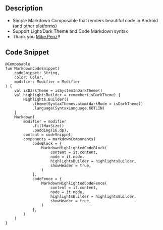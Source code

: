 ## Description

- Simple Markdown Composable that renders beautiful code in Android (and other platforms)
- Support Light/Dark Theme and Code Markdown syntax
- Thank you [Mike Penz](https://github.com/mikepenz/multiplatform-markdown-renderer)!!

## Code Snippet

```
@Composable
fun MarkdownCodeSnippet(
    codeSnippet: String,
    color: Color,
    modifier: Modifier = Modifier
) {
    val isDarkTheme = isSystemInDarkTheme()
    val highlightsBuilder = remember(isDarkTheme) {
        Highlights.Builder()
            .theme(SyntaxThemes.atom(darkMode = isDarkTheme))
            .language(SyntaxLanguage.KOTLIN)
    }
    Markdown(
        modifier = modifier
            .fillMaxSize()
            .padding(16.dp),
        content = codeSnippet,
        components = markdownComponents(
            codeBlock = {
                MarkdownHighlightedCodeBlock(
                    content = it.content,
                    node = it.node,
                    highlightsBuilder = highlightsBuilder,
                    showHeader = true, 
                )
            },
            codeFence = {
                MarkdownHighlightedCodeFence(
                    content = it.content,
                    node = it.node,
                    highlightsBuilder = highlightsBuilder,
                    showHeader = true,
                )
            },
        )
    )
}
```